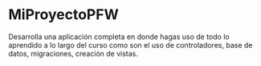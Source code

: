 # MiProyectoPFW
Desarrolla una aplicación completa en donde hagas uso de todo lo aprendido a lo largo del curso como son el uso de controladores, base de datos, migraciones, creación de vistas.
